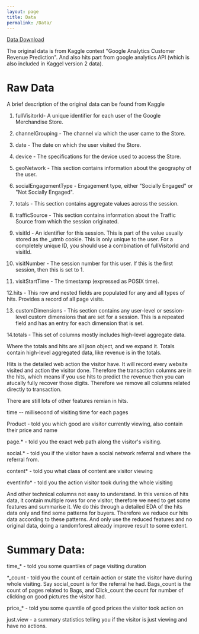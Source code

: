 ```yaml
---
layout: page
title: Data
permalink: /Data/
---
```


[Data Download](https://github.com/CHuanSite/Google-Revenue/tree/master/dataset)

The original data is from Kaggle contest "Google Analytics Customer Revenue Prediction". And also hits part from google analytics API (which is also included in Kaggel version 2 data).

# Raw Data
A brief description of the original data can be found from Kaggle

1. fullVisitorId- A unique identifier for each user of the Google Merchandise Store.

2. channelGrouping - The channel via which the user came to the Store.

3. date - The date on which the user visited the Store.

4. device - The specifications for the device used to access the Store.

5. geoNetwork - This section contains information about the geography of the user.

6. socialEngagementType - Engagement type, either "Socially Engaged" or "Not Socially Engaged".

7. totals - This section contains aggregate values across the session.

8. trafficSource - This section contains information about the Traffic Source from which the session originated.

9. visitId - An identifier for this session. This is part of the value usually stored as the _utmb cookie. This is only unique to the user. For a completely unique ID, you should use a combination of fullVisitorId and visitId.

10. visitNumber - The session number for this user. If this is the first session, then this is set to 1.

11. visitStartTime - The timestamp (expressed as POSIX time).

12.hits - This row and nested fields are populated for any and all types of hits. Provides a record of all page visits.

13. customDimensions - This section contains any user-level or session-level custom dimensions that are set for a session. This is a repeated field and has an entry for each dimension that is set.

14.totals - This set of columns mostly includes high-level aggregate data.

Where the totals and hits are all json object, and we expand it. Totals contain high-level aggregated data, like revenue is in the totals. 

Hits is the detailed web action the visitor have. It will record every website visited and action the visitor done. Therefore the transaction columns are in the hits, which means if you use hits to predict the revenue then you can atucally fully recover those digits. Therefore we remove all columns related directly to transaction. 

There are still lots of other features remian in hits.

time -- millisecond of visiting time for each pages

Product - told you which good are visitor currently viewing, also contain their price and name

page.* - told you the exact web path along the visitor's visiting.

social.* - told you if the visitor have a social network referral and where the referral from.

content* - told you what class of content are visitor viewing

eventInfo* - told you the action visitor took during the whole visiting

And other technical columns not easy to understand. In this version of hits data, it contain multiple rows for one visitor, therefore we need to get some features and summarise it. We do this through a detailed EDA of the hits data only and find some patterns for buyers. Therefore we reduce our hits data according to these patterns. And only use the reduced features and no original data, doing a randomforest already improve result to some extent.

# Summary Data:

time_* - told you some quantiles of page visiting duration

*_count - told you the count of certain action or state the visitor have during whole visiting. Say social_count is for the referral he had. Bags_count is the count of pages related to Bags, and Click_count the count for number of clicking on good pictures the visitor had.

price_* - told you some quantile of good prices the visitor took action on

just.view - a summary statistics telling you if the visitor is just viewing and have no actions.




